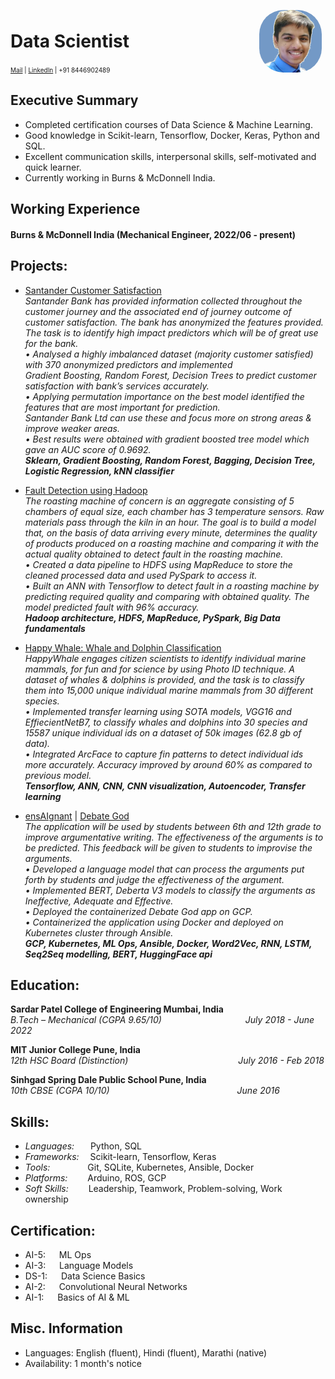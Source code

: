 <img style="float:right;border-radius:40%;width:100px;padding:6px" src="passport_size_pic_purple_bg.png" />

# Data Scientist 
<font size="1"><a href="mailto:ojask354@gmail.com">Mail</a>  | <a href="https://www.linkedin.com/in/ojask-ai/">LinkedIn</a> | +91 8446902489 </font>

## Executive Summary   
* Completed certification courses of Data Science & Machine Learning. <br>
* Good knowledge in Scikit-learn, Tensorflow, Docker, Keras, Python and SQL. <br>
* Excellent communication skills, interpersonal skills, self-motivated and quick learner. <br>
* Currently working in Burns & McDonnell India. <br>

## Working Experience
#### Burns & McDonnell India (Mechanical Engineer, 2022/06 - present) 

## Projects: 
* [Santander Customer Satisfaction](https://github.com/ojask12/Predict-Customer-Satisfaction) <br>
_Santander Bank has provided information collected throughout the customer journey and the associated end of journey outcome of customer satisfaction.
The bank has anonymized the features provided. The task is to identify high impact predictors which will be of great use for the bank. <br>
•	Analysed a highly imbalanced dataset (majority customer satisfied) with 370 anonymized predictors and implemented <br>
Gradient Boosting, Random Forest, Decision Trees to predict customer satisfaction with bank’s services accurately. <br>
•	Applying permutation importance on the best model identified the features that are most important for prediction. <br>
Santander Bank Ltd can use these and focus more on strong areas & improve weaker areas.<br>
•	Best results were obtained with gradient boosted tree model which gave an AUC score of 0.9692. <br>
**Sklearn, Gradient Boosting, Random Forest, Bagging, Decision Tree, Logistic Regression, kNN classifier**_

* [Fault Detection using Hadoop](https://github.com/ojask12/Fault-Detection-using-Hadoop) <br>
_The roasting machine of concern is an aggregate consisting of 5 chambers of equal size, each chamber has 3 temperature sensors. Raw materials pass through the
kiln in an hour. The goal is to build a model that, on the basis of data arriving every minute, determines the quality of products produced on a roasting machine
and comparing it with the actual quality obtained to detect fault in the roasting machine. <br>
•	Created a data pipeline to HDFS using MapReduce to store the cleaned processed data and used PySpark to access it. <br>
•	Built an ANN with Tensorflow to detect fault in a roasting machine by predicting required quality and comparing with obtained quality. The model predicted fault with 96% accuracy. <br>
**Hadoop architecture, HDFS, MapReduce, PySpark, Big Data fundamentals**_

* [Happy Whale: Whale and Dolphin Classification](https://github.com/ojask12/Whale-and-Dolphin-Classification) <br>
_HappyWhale engages citizen scientists to identify individual marine mammals, for fun and for science by using Photo ID technique. A dataset of whales & dolphins
is provided, and the task is to classify them into 15,000 unique individual marine mammals from 30 different species. <br>
•	Implemented transfer learning using SOTA models, VGG16 and EffiecientNetB7, to classify whales and dolphins into 30 species and 15587 unique individual ids on a dataset of 50k images (62.8 gb of data). <br>
•	Integrated ArcFace to capture fin patterns to detect individual ids more accurately. Accuracy improved by around 60% as compared to previous model. <br>
**Tensorflow, ANN, CNN, CNN visualization, Autoencoder, Transfer learning**_

* [ensAIgnant](https://github.com/pratik-276/ensAIgnant) | [Debate God](https://github.com/ojask12/Debate-God) <br>
_The application will be used by students between 6th and 12th grade to improve argumentative writing. The effectiveness of the arguments is to be predicted. This feedback will be given to students to improvise the arguments. <br>
•	Developed a language model that can process the arguments put forth by students and judge the effectiveness of the argument. <br>
•	Implemented BERT, Deberta V3 models to classify the arguments as Ineffective, Adequate and Effective. <br>
•	Deployed the containerized Debate God app on GCP. <br>
•	Containerized the application using Docker and deployed on Kubernetes cluster through Ansible. <br>
**GCP, Kubernetes, ML Ops, Ansible, Docker, Word2Vec, RNN, LSTM, Seq2Seq modelling, BERT, HuggingFace api**_

## Education:
**Sardar Patel College of Engineering Mumbai, India <br>**
_B.Tech – Mechanical (CGPA 9.65/10) &emsp;&emsp;&emsp;&emsp;&emsp;&emsp;&emsp;&emsp;&emsp; July 2018 - June 2022_

**MIT Junior College Pune, India <br>**
_12th HSC Board (Distinction) &emsp;&emsp;&emsp;&emsp;&emsp;&emsp;&emsp;&emsp;&emsp;&emsp;&emsp;&emsp; July 2016 - Feb 2018_

**Sinhgad Spring Dale Public School Pune, India <br>**
_10th CBSE (CGPA 10/10) &emsp;&emsp;&emsp;&emsp;&emsp;&emsp;&emsp;&emsp;&emsp;&emsp;&emsp;&emsp;&emsp;&emsp; June 2016_

## Skills:
* _Languages:_ &emsp;&nbsp; Python, SQL <br>
* _Frameworks:_ &emsp;Scikit-learn, Tensorflow, Keras <br>
* _Tools:_ &emsp;&emsp;&emsp;&emsp;Git, SQLite, Kubernetes, Ansible, Docker <br>
* _Platforms:_ &emsp;&emsp;Arduino, ROS, GCP <br>
* _Soft Skills:_ &emsp;&emsp;Leadership, Teamwork, Problem-solving, Work ownership <br>

## Certification:
* AI-5: &emsp; ML Ops <br>
* AI-3: &emsp; Language Models <br>
* DS-1: &emsp; Data Science Basics <br>
* AI-2: &emsp; Convolutional Neural Networks <br>
* AI-1: &emsp; Basics of AI & ML <br>

## Misc. Information
* Languages: English (fluent), Hindi (fluent), Marathi (native)
* Availability: 1 month's notice

